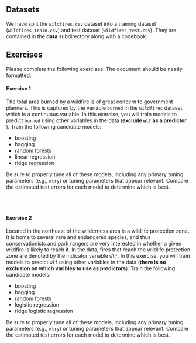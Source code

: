 ## Datasets

We have split the `wildfires.csv` dataset into a training dataset (`wildfires_train.csv`) and test dataset (`wildfires_test.csv`). They are contained in the **data** subdirectory along with a codebook.  

## Exercises

Please complete the following exercises. The document should be neatly formatted. 

#### Exercise 1 
The total area burned by a wildfire is of great concern to government planners. This is captured by the variable `burned` in the `wildfires` dataset, which is a continuous variable. In this exercise, you will train models to predict `burned` using other variables in the data (**exclude `wlf` as a predictor** ). Train the following candidate models:

* boosting
* bagging
* random forests 
* linear regression
* ridge regression 

Be sure to properly tune all of these models, including any primary tuning parameters (e.g., `mtry`) or tuning parameters that appear relevant. 
Compare the estimated test errors for each model to determine which is best. 

<br><br>

#### Exercise 2
Located in the northeast of the wilderness area is a wildlife protection zone. It is home to several rare and endangered species, and thus conservationists and park rangers are very interested in whether a given wildfire is likely to reach it. In the data, fires that reach the wildlife protection zone are denoted by the indicator variable `wlf`. 
In this exercise, you will train models to predict `wlf` using other variables in the data (**there is no exclusion on which varibles to use as predictors**). Train the following candidate models:

* boosting
* bagging 
* random forests
* logistic regression
* ridge logistic regression
     
Be sure to properly tune all of these models, including any primary tuning parameters (e.g., `mtry`) or tuning parameters that appear relevant. 
Compare the estimated test errors for each model to determine which is best. 
